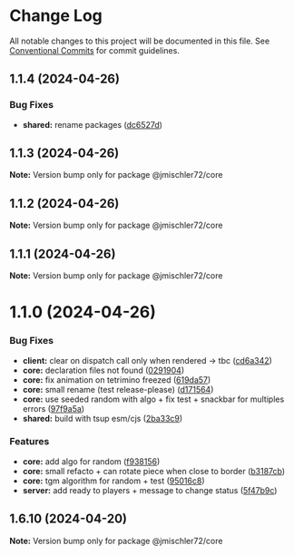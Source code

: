 # Change Log

All notable changes to this project will be documented in this file.
See [Conventional Commits](https://conventionalcommits.org) for commit guidelines.

## 1.1.4 (2024-04-26)

### Bug Fixes

* **shared:** rename packages ([dc6527d](https://github.com/jmischler72/tetrarena/commit/dc6527d165dcb5d9d68f9eb3951bea06da1b37cb))

## 1.1.3 (2024-04-26)

**Note:** Version bump only for package @jmischler72/core

## 1.1.2 (2024-04-26)

**Note:** Version bump only for package @jmischler72/core

## 1.1.1 (2024-04-26)

**Note:** Version bump only for package @jmischler72/core

# 1.1.0 (2024-04-26)

### Bug Fixes

- **client:** clear on dispatch call only when rendered -> tbc ([cd6a342](https://github.com/jmischler72/tetrarena/commit/cd6a342960c1e4ebd650592ef9913eaf901ff029))
- **core:** declaration files not found ([0291904](https://github.com/jmischler72/tetrarena/commit/0291904b2b78712a990f28e448efdc5e3bec0652))
- **core:** fix animation on tetrimino freezed ([619da57](https://github.com/jmischler72/tetrarena/commit/619da57e3373e05661db05e874f452739203b3b4))
- **core:** small rename (test release-please) ([d171564](https://github.com/jmischler72/tetrarena/commit/d17156477bc5484903e3eb0e6b4e7892ed010c84))
- **core:** use seeded random with algo + fix test + snackbar for multiples errors ([97f9a5a](https://github.com/jmischler72/tetrarena/commit/97f9a5a7e1aeb69263cd7fba961e6ae75376fb2a))
- **shared:** build with tsup esm/cjs ([2ba33c9](https://github.com/jmischler72/tetrarena/commit/2ba33c90cdd2e69e5721943736a9b848c04d8609))

### Features

- **core:** add algo for random ([f938156](https://github.com/jmischler72/tetrarena/commit/f93815685981576bd8e3869291dae819a7262ed3))
- **core:** small refacto + can rotate piece when close to border ([b3187cb](https://github.com/jmischler72/tetrarena/commit/b3187cb5734c376f35df60839923ec066a6f5aba))
- **core:** tgm algorithm for random + test ([95016c8](https://github.com/jmischler72/tetrarena/commit/95016c855485b3af024434d9e3dec54bd395ba5b))
- **server:** add ready to players + message to change status ([5f47b9c](https://github.com/jmischler72/tetrarena/commit/5f47b9c08465d1100d0ce9ec7b7ed69acba2c3bd))

## 1.6.10 (2024-04-20)

**Note:** Version bump only for package @jmischler72/core
